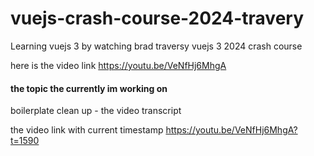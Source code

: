 # vuejs-crash-course-2024-travery


Learning vuejs 3 by watching brad traversy vuejs 3 2024 crash course


here is the video link
https://youtu.be/VeNfHj6MhgA


#### the topic the currently im working on
boilerplate clean up - the video transcript 


the video link with current timestamp
https://youtu.be/VeNfHj6MhgA?t=1590

